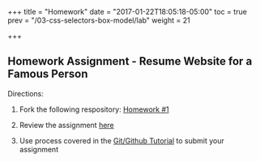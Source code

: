 +++
title = "Homework"
date = "2017-01-22T18:05:18-05:00"
toc = true
prev = "/03-css-selectors-box-model/lab"
weight = 21

+++

## Homework Assignment - Resume Website for a Famous Person

Directions:

1. Fork the following respository: [Homework #1](https://github.com/FEWD-1-11-17/homework-01-famous-person-resume-website)

2. Review the assignment [here](https://github.com/FEWD-1-11-17/homework-01-famous-person-resume-website/blob/master/README.md)

3. Use process covered in the [Git/Github Tutorial](/00-dev-tools-github/github-tutorial) to submit your assignment


